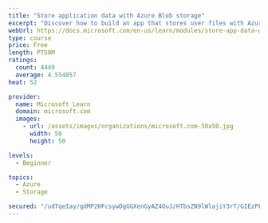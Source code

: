```yaml
---
title: "Store application data with Azure Blob storage"
excerpt: "Discover how to build an app that stores user files with Azure Blob storage, use Blob storage in a web app, and use the Azure Storage SDK for .NET Core."
webUrl: https://docs.microsoft.com/en-us/learn/modules/store-app-data-with-azure-blob-storage/
type: course
price: Free
length: PT50M
ratings:
  count: 4449
  average: 4.554057
heat: 52

provider:
  name: Microsoft Learn
  domain: microsoft.com
  images:
    - url: /assets/images/organizations/microsoft.com-50x50.jpg
      width: 50
      height: 50

levels:
  - Beginner

topics:
  - Azure
  - Storage

secured: "/udTqeIay/gdMP2HFcsywDgGGXenGyAZ4OuJ/HTbsZN9lWlajiY3rT/GIEzPFNkZrRHKx0GTRwychdyogXhzV9TQMK8mhOuKZGxDaLPHvlFJJBY8j/AlNSmC4cTBW/f1Mfn8wd1bfi3mnp2O0rLSN8jn57rVbWfc67JrQCDuBDjga70vveoaUzrBcSlRqGoCXubfwSmPA7baTTKbX/j1Tw4dSmLVjIKN0lDndfEmQN+IZmPFRYP0Tf2yG3QA10kMG0X0Sia4Kc8Ylmd9Tg50oSDfo7RjACj/zVckBEJJyQjPnurhCn2x3hDG/LEKz2iE/cYGYNQDpCDRjZ4JT42CVSX/NuRw2GmBKIXrhoTsVY3ZhLyCrr8/FvTDXCPDIJz9ydAQUthKOfiDSRzL5S4bSq40EuCOPWNbo+aHIggsiUU=;7QSE+W2teYdWQNi0uDPQxw=="
---
```


